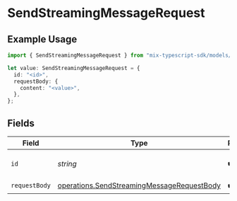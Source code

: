 # SendStreamingMessageRequest

## Example Usage

```typescript
import { SendStreamingMessageRequest } from "mix-typescript-sdk/models/operations";

let value: SendStreamingMessageRequest = {
  id: "<id>",
  requestBody: {
    content: "<value>",
  },
};
```

## Fields

| Field                                                                                                    | Type                                                                                                     | Required                                                                                                 | Description                                                                                              |
| -------------------------------------------------------------------------------------------------------- | -------------------------------------------------------------------------------------------------------- | -------------------------------------------------------------------------------------------------------- | -------------------------------------------------------------------------------------------------------- |
| `id`                                                                                                     | *string*                                                                                                 | :heavy_check_mark:                                                                                       | Session ID to send message to                                                                            |
| `requestBody`                                                                                            | [operations.SendStreamingMessageRequestBody](../../models/operations/sendstreamingmessagerequestbody.md) | :heavy_check_mark:                                                                                       | N/A                                                                                                      |